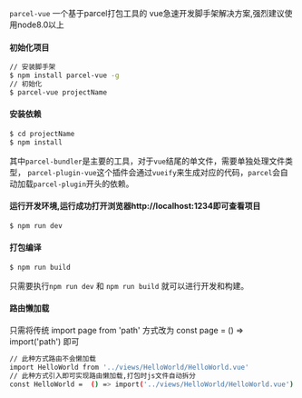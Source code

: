 `parcel-vue` 一个基于parcel打包工具的 vue急速开发脚手架解决方案,强烈建议使用node8.0以上

#### 初始化项目

```bash
// 安装脚手架
$ npm install parcel-vue -g
// 初始化
$ parcel-vue projectName
```

#### 安装依赖

```bash
$ cd projectName
$ npm install
```
其中`parcel-bundler`是主要的工具，对于`vue`结尾的单文件，需要单独处理文件类型，
`parcel-plugin-vue`这个插件会通过`vueify`来生成对应的代码，`parcel`会自动加载`parcel-plugin`开头的依赖。


#### 运行开发环境,运行成功打开浏览器http://localhost:1234即可查看项目

```bash
$ npm run dev
```

#### 打包编译
```bash
$ npm run build
```

只需要执行`npm run dev` 和 `npm run build` 就可以进行开发和构建。

#### 路由懒加载
只需将传统 import page from 'path' 方式改为 const page = () => import('path') 即可
```bash
// 此种方式路由不会懒加载
import HelloWorld from '../views/HelloWorld/HelloWorld.vue'
// 此种方式引入即可实现路由懒加载,打包时js文件自动拆分
const HelloWorld =  () => import('../views/HelloWorld/HelloWorld.vue')
```